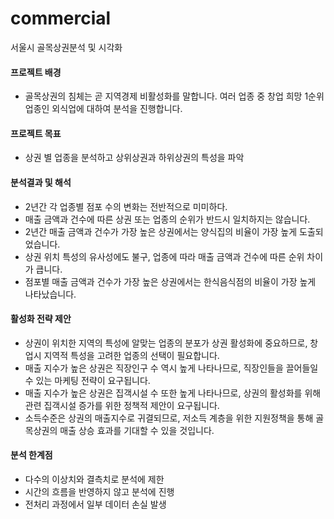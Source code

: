 # commercial

서울시 골목상권분석 및 시각화

#### 프로젝트 배경
- 골목상권의 침체는 곧 지역경제 비활성화를 말합니다. 여러 업종 중 창업 희망 1순위 업종인 외식업에 대하여 분석을 진행합니다.

#### 프로젝트 목표
- 상권 별 업종을 분석하고 상위상권과 하위상권의 특성을 파악

#### 분석결과 및 해석
- 2년간 각 업종별 점포 수의 변화는 전반적으로 미미하다.
- 매출 금액과 건수에 따른 상권 또는 업종의 순위가 반드시 일치하지는 않습니다.
- 2년간 매출 금액과 건수가 가장 높은 상권에서는 양식집의 비율이 가장 높게 도출되었습니다.
- 상권 위치 특성의 유사성에도 불구, 업종에 따라 매출 금액과 건수에 따른 순위 차이가 큽니다.
- 점포별 매출 금액과 건수가 가장 높은 상권에서는 한식음식점의 비율이 가장 높게 나타났습니다.

#### 활성화 전략 제안
- 상권이 위치한 지역의 특성에 알맞는 업종의 분포가 상권 활성화에 중요하므로, 창업시 지역적 특성을 고려한 업종의 선택이 필요합니다.
- 매출 지수가 높은 상권은 직장인구 수 역시 높게 나타나므로, 직장인들을 끌어들일 수 있는 마케팅 전략이 요구됩니다.
- 매출 지수가 높은 상권은 집객시설 수 또한 높게 나타나므로, 상권의 활성화를 위해 관련 집객시설 증가를 위한 정책적 제안이 요구됩니다.
- 소득수준은 상권의 매출지수로 귀결되므로, 저소득 계층을 위한 지원정책을 통해 골목상권의 매출 상승 효과를 기대할 수 있을 것입니다.

#### 분석 한계점
- 다수의 이상치와 결측치로 분석에 제한
- 시간의 흐름을 반영하지 않고 분석에 진행
- 전처리 과정에서 일부 데이터 손실 발생
